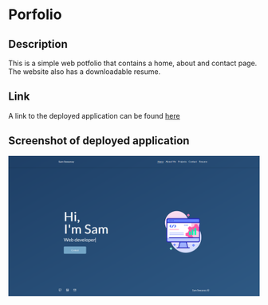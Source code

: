 

# Porfolio

## Description
This is a simple web potfolio that contains a home, about and contact page. The website also has a downloadable resume.

## Link
A link to the deployed application can be found [here](https://samsween.github.io/portfolio-react/)

## Screenshot of deployed application

![web screenshot](./screenshot.png)